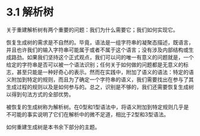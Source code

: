 # 3.1 解析树

关于重建解析树有两个重要的问题：我们为什么需要它；我们如何实现它。

恢复生成树的需求是不自然的。毕竟，语法是一组字符串的凝聚态描述，既语言，并且也许我们的输入字符串可能属于或者不属于这个语言；没有涉及内部结构或生成路劲。如果我们坚持这个正式观点，我们可以问的唯一有意义的问题就是，一个给定的字符串是否可以被一个语法识别；任何关于如何做的问题都是无意义的标志，甚至只能是一种好奇心的表示。然而在实践中，附加了语义的语法：特定的语义附加到特定的规则，而且为了确定一个字符串的语义，我们需要找出在参与了其生成过程的规则以及是如何参与的。总之，识别是不够的，我们还需要恢复生成树以得到句法方式的全部优势。

被恢复的生成树称为解析树。在0型和1型语法中，将语义附加到特定规则几乎是不可能的事实说明了它们在解析中的微不足道，相比于2型和3型语法。

如何重建生成树是本书余下部分的主题。